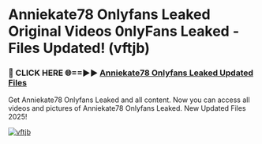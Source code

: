 # Anniekate78 Onlyfans Leaked Original Videos 0nlyFans Leaked - Files Updated! (vftjb)

<h3>🔴 CLICK HERE 🌐==►► <a href="https://tinyurl.com/ms9xzufz" rel="nofollow">Anniekate78 Onlyfans Leaked Updated Files</a></h3>

Get Anniekate78 Onlyfans Leaked and all content. Now you can access all videos and pictures of Anniekate78 Onlyfans Leaked. New Updated Files 2025!

[![vftjb](https://i.imgur.com/NaUBvic.gif)](https://tinyurl.com/ms9xzufz)
